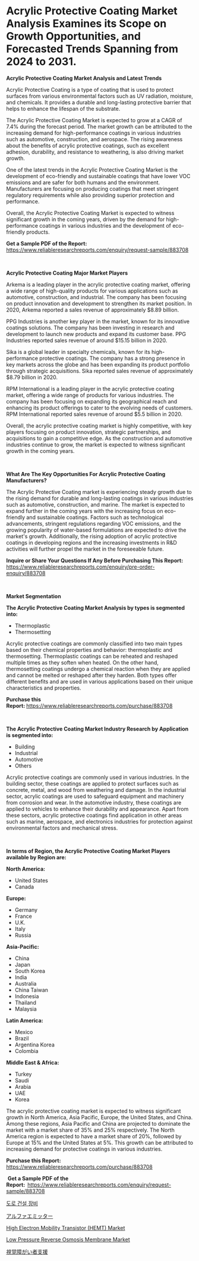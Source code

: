 <p><h1>Acrylic Protective Coating Market Analysis Examines its Scope on Growth Opportunities, and Forecasted Trends Spanning from 2024 to 2031.</h1></p><p><strong>Acrylic Protective Coating Market Analysis and Latest Trends</strong></p>
<p><p>Acrylic Protective Coating is a type of coating that is used to protect surfaces from various environmental factors such as UV radiation, moisture, and chemicals. It provides a durable and long-lasting protective barrier that helps to enhance the lifespan of the substrate.</p><p>The Acrylic Protective Coating Market is expected to grow at a CAGR of 7.4% during the forecast period. The market growth can be attributed to the increasing demand for high-performance coatings in various industries such as automotive, construction, and aerospace. The rising awareness about the benefits of acrylic protective coatings, such as excellent adhesion, durability, and resistance to weathering, is also driving market growth.</p><p>One of the latest trends in the Acrylic Protective Coating Market is the development of eco-friendly and sustainable coatings that have lower VOC emissions and are safer for both humans and the environment. Manufacturers are focusing on producing coatings that meet stringent regulatory requirements while also providing superior protection and performance.</p><p>Overall, the Acrylic Protective Coating Market is expected to witness significant growth in the coming years, driven by the demand for high-performance coatings in various industries and the development of eco-friendly products.</p></p>
<p><strong>Get a Sample PDF of the Report:&nbsp;</strong> <a href="https://www.reliableresearchreports.com/enquiry/request-sample/883708">https://www.reliableresearchreports.com/enquiry/request-sample/883708</a></p>
<p>&nbsp;</p>
<p><strong>Acrylic Protective Coating Major Market Players</strong></p>
<p><p>Arkema is a leading player in the acrylic protective coating market, offering a wide range of high-quality products for various applications such as automotive, construction, and industrial. The company has been focusing on product innovation and development to strengthen its market position. In 2020, Arkema reported a sales revenue of approximately $8.89 billion.</p><p>PPG Industries is another key player in the market, known for its innovative coatings solutions. The company has been investing in research and development to launch new products and expand its customer base. PPG Industries reported sales revenue of around $15.15 billion in 2020.</p><p>Sika is a global leader in specialty chemicals, known for its high-performance protective coatings. The company has a strong presence in key markets across the globe and has been expanding its product portfolio through strategic acquisitions. Sika reported sales revenue of approximately $8.79 billion in 2020.</p><p>RPM International is a leading player in the acrylic protective coating market, offering a wide range of products for various industries. The company has been focusing on expanding its geographical reach and enhancing its product offerings to cater to the evolving needs of customers. RPM International reported sales revenue of around $5.5 billion in 2020.</p><p>Overall, the acrylic protective coating market is highly competitive, with key players focusing on product innovation, strategic partnerships, and acquisitions to gain a competitive edge. As the construction and automotive industries continue to grow, the market is expected to witness significant growth in the coming years.</p></p>
<p>&nbsp;</p>
<p><strong>What Are The Key Opportunities For Acrylic Protective Coating Manufacturers?</strong></p>
<p><p>The Acrylic Protective Coating market is experiencing steady growth due to the rising demand for durable and long-lasting coatings in various industries such as automotive, construction, and marine. The market is expected to expand further in the coming years with the increasing focus on eco-friendly and sustainable coatings. Factors such as technological advancements, stringent regulations regarding VOC emissions, and the growing popularity of water-based formulations are expected to drive the market's growth. Additionally, the rising adoption of acrylic protective coatings in developing regions and the increasing investments in R&D activities will further propel the market in the foreseeable future.</p></p>
<p><strong>Inquire or Share Your Questions If Any Before Purchasing This Report:</strong> <a href="https://www.reliableresearchreports.com/enquiry/pre-order-enquiry/883708">https://www.reliableresearchreports.com/enquiry/pre-order-enquiry/883708</a></p>
<p>&nbsp;</p>
<p><strong>Market Segmentation</strong></p>
<p><strong>The Acrylic Protective Coating Market Analysis by types is segmented into:</strong></p>
<p><ul><li>Thermoplastic</li><li>Thermosetting</li></ul></p>
<p><p>Acrylic protective coatings are commonly classified into two main types based on their chemical properties and behavior: thermoplastic and thermosetting. Thermoplastic coatings can be reheated and reshaped multiple times as they soften when heated. On the other hand, thermosetting coatings undergo a chemical reaction when they are applied and cannot be melted or reshaped after they harden. Both types offer different benefits and are used in various applications based on their unique characteristics and properties.</p></p>
<p><strong>Purchase this Report:&nbsp;</strong><a href="https://www.reliableresearchreports.com/purchase/883708">https://www.reliableresearchreports.com/purchase/883708</a></p>
<p>&nbsp;</p>
<p><strong>The Acrylic Protective Coating Market Industry Research by Application is segmented into:</strong></p>
<p><ul><li>Building</li><li>Industrial</li><li>Automotive</li><li>Others</li></ul></p>
<p><p>Acrylic protective coatings are commonly used in various industries. In the building sector, these coatings are applied to protect surfaces such as concrete, metal, and wood from weathering and damage. In the industrial sector, acrylic coatings are used to safeguard equipment and machinery from corrosion and wear. In the automotive industry, these coatings are applied to vehicles to enhance their durability and appearance. Apart from these sectors, acrylic protective coatings find application in other areas such as marine, aerospace, and electronics industries for protection against environmental factors and mechanical stress.</p></p>
<p>&nbsp;</p>
<p><strong>In terms of Region, the Acrylic Protective Coating Market Players available by Region are:</strong></p>
<p>
    <p> <strong> North America: </strong>
        <ul>
            <li>United States</li>
            <li>Canada</li>
        </ul>
        </p> 
    <p> <strong> Europe: </strong>
        <ul>
            <li>Germany</li>
            <li>France</li>
            <li>U.K.</li>
            <li>Italy</li>
            <li>Russia</li>
        </ul>
        </p> 
    <p> <strong> Asia-Pacific: </strong>
        <ul>
            <li>China</li>
            <li>Japan</li>
            <li>South Korea</li>
            <li>India</li>
            <li>Australia</li>
            <li>China Taiwan</li>
            <li>Indonesia</li>
            <li>Thailand</li>
            <li>Malaysia</li>
        </ul>
        </p> 
    <p> <strong> Latin America: </strong>
        <ul>
            <li>Mexico</li>
            <li>Brazil</li>
            <li>Argentina Korea</li>
            <li>Colombia</li>
        </ul>
        </p> 
    <p> <strong> Middle East & Africa: </strong>
        <ul>
            <li>Turkey</li>
            <li>Saudi</li>
            <li>Arabia</li>
            <li>UAE</li>
            <li>Korea</li>
        </ul>
    </p>
    </p>
<p><p>The acrylic protective coating market is expected to witness significant growth in North America, Asia Pacific, Europe, the United States, and China. Among these regions, Asia Pacific and China are projected to dominate the market with a market share of 35% and 25% respectively. The North America region is expected to have a market share of 20%, followed by Europe at 15% and the United States at 5%. This growth can be attributed to increasing demand for protective coatings in various industries.</p></p>
<p><strong>Purchase this Report: </strong><a href="https://www.reliableresearchreports.com/purchase/883708">https://www.reliableresearchreports.com/purchase/883708</a></p>
<p>&nbsp;<strong>Get a Sample PDF of the Report:&nbsp;&nbsp;</strong><a href="https://www.reliableresearchreports.com/enquiry/request-sample/883708">https://www.reliableresearchreports.com/enquiry/request-sample/883708</a></p>
<p><strong></strong></p>
<p><p><a href="https://github.com/khytkeqagplkzqvh/Market-Research-Report-List-1/blob/main/1832523191213.md">도로 건설 장비</a></p><p><a href="https://github.com/bucuel854722/Market-Research-Report-List-1/blob/main/8277429191368.md">アルファエミッター</a></p><p><a href="https://issuu.com/reportprime-2/docs/high-electron-mobility-transistor-hemt-market-size">High Electron Mobility Transistor (HEMT) Market</a></p><p><a href="https://github.com/fiixsa/Market-Research-Report-List-1/blob/main/low-pressure-reverse-osmosis-membrane-market.md">Low Pressure Reverse Osmosis Membrane Market</a></p><p><a href="https://medium.com/@alenaieme/%E8%A6%96%E8%A6%9A%E9%9A%9C%E5%AE%B3%E8%80%85%E6%94%AF%E6%8F%B4%E5%B8%82%E5%A0%B4%E3%81%AF-%E5%B8%82%E5%A0%B4%E3%82%B7%E3%82%A7%E3%82%A2-%E5%B8%82%E5%A0%B4%E3%83%88%E3%83%AC%E3%83%B3%E3%83%89-%E3%81%8A%E3%82%88%E3%81%B3%E5%B8%82%E5%A0%B4%E6%88%90%E9%95%B7%E3%81%AB%E9%96%A2%E3%81%99%E3%82%8B%E6%83%85%E5%A0%B1%E3%82%92%E6%8F%90%E4%BE%9B%E3%81%97%E3%81%BE%E3%81%99-078fba9cbc3e">視覚障がい者支援</a></p></p>